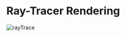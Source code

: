 # Ray-Tracer Rendering
![rayTrace](https://github.com/SofianR2/Ray-Tracer/assets/103147652/88d42bac-57dd-4341-aa0e-d84bc1cc4c26)
